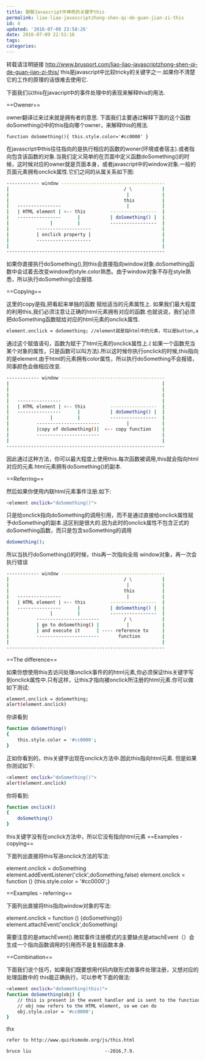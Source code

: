 ```yaml
---
title: 聊聊Javascript中神奇的关键字this
permalink: liao-liao-javascriptzhong-shen-qi-de-guan-jian-zi-this
id: 4
updated: '2016-07-09 23:58:26'
date: 2016-07-09 22:51:16
tags:
categories:
---
```


转载请注明链接
http://www.brusport.com/liao-liao-javascriptzhong-shen-qi-de-guan-jian-zi-this/
this是javascript中比较tricky的关键字之一.如果你不清楚它的工作的原理的话很难去使用它.

下面我们以this在javacript中的事件处理中的表现来解释this的用法.

==Owener==

owner翻译过来过来就是拥有者的意思.
下面我们主要通过解释下面的这个函数doSomething()中的this指向哪个owner，来解释this的用法.

` function doSomething(){
   this.style.color='#cc0000'
 }
`

在javascript中this往往指向的是执行相应的函数的woner(环境或者宿主).或者指向包含该函数的对象.当我们定义简单的在页面中定义函数doSomething()的时候，这时候对应的owner就是页面本身，或者javascript中的window对象.一般的页面元素拥有onclick属性.它们之间的从属关系如下图:
``` bash
------------ window --------------------------------------
|                                          / \           |
|                                           |            |
|                                          this          |
|   ----------------                        |            |
|   | HTML element | <-- this         -----------------  |
|   ----------------      |           | doSomething() |  |
|               |         |           -----------------  |
|          --------------------                          |
|          | onclick property |                          |
|          --------------------                          |
|                                                        |
----------------------------------------------------------
```
<!--more-->

如果你直接执行doSomething(),则this会直接指向window对象.doSomething函数中会试着去改变window的style.color熟悉。由于window对象不存在style熟悉，所以执行doSomething()会报错.

==Copying==

这里的copy是指,把看起来单独的函数 赋给适当的元素属性上.
如果我们最大程度的利用this,我们必须注意让正确的html元素拥有对应的函数.也就说说，我们必须把doSomething函数赋给对应的html元素的onclick属性.

``` bash
element.onclick = doSomething; //element就是指html中的元素，可以是button,a,甚至div...
```

通过这个赋值语句，函数为赋于了html元素的onclick属性上.( 如果一个函数充当某个对象的属性，只是函数可以叫方法).所以这时候你执行onclick的时候,this指向的是element.由于html的元素拥有color属性，所以执行doSomething不会报错，同事颜色会做相应改变.
``` bash
------------ window --------------------------------------
|                                                        |
|                                                        |
|                                                        |
|   ----------------                                     |
|   | HTML element | <-- this         -----------------  |
|   ----------------      |           | doSomething() |  |
|               |         |           -----------------  |
|          -----------------------          |            |
|          |copy of doSomething()|  <-- copy function    |
|          -----------------------                       |
|                                                        |
----------------------------------------------------------
```

因此通过这种方法，你可以最大程度上使用this.每次函数被调用,this就会指向html对应的元素.html元素拥有doSomething()的副本.

==Referring==

然后如果你使用内联html元素事件注册.如下:

``` bash
<element onclick="doSomething()">
```

只是给onclick指向doSomething的调用引用，而不是通过直接给onclick属性赋予doSomething的副本.这区别是很大的.因为此时的onclick属性不包含正式的doSomething函数，而只是包含soSomething的调用

``` bash
doSomething();
```

所以当执行doSomething()的时候，this再一次指向全局 window对象，再一次会执行错误

``` bash
------------ window --------------------------------------
|                                          / \           |
|                                           |            |
|                                          this          |
|   ----------------                        |            |
|   | HTML element | <-- this         -----------------  |
|   ----------------      |           | doSomething() |  |
|               |         |           -----------------  |
|          -----------------------         / \           |
|          | go to doSomething() |          |            |
|          | and execute it      | ---- reference to     |
|          -----------------------       function        |
|                                                        |
----------------------------------------------------------
```

==The difference==

如果你想使用this去访问处理onclick事件的的html元素,你必须保证this关键字写到onclick属性中.只有这样，让this才指向被onclick所注册的html元素.你可以做如下测试:

``` bash
element.onclick = doSomething;
alert(element.onclick)
```

你讲看到
``` bash
function doSomething()
{
	this.style.color = '#cc0000';
}
```
正如你看到的，this关键字出现在onclick方法中.因此this指向html元素.
但是如果你测试如下:
``` bash
<element onclick="doSomething()">
alert(element.onclick)
```

你将看到:
``` bash
function onclick()
{
	doSomething()
}
```

this关键字没有在onclick方法中，所以它没有指向html元素
==Examples - copying==

下面列出直接将this写进onclick方法的写法:

element.onclick = doSomething
element.addEventListener('click',doSomething,false)
element.onclick = function () {this.style.color = '#cc0000';}
<element onclick="this.style.color = '#cc0000';">

==Examples - referring==

下面列出直接将this指向window对象的写法:

element.onclick = function () {doSomething()}
element.attachEvent('onclick',doSomething)
<element onclick="doSomething()">

需要注意的是attachEvent().微软事件注册模式的主要缺点是attachEvent（）会生成一个指向函数调用的引用而不是复制函数本身.

==Combination==

下面我们说个技巧，如果我们既要想用代码内联形式做事件处理注册，又想对应的处理函数中的 this能正确执行，可以参考下面的做法:

``` bash
<element onclick="doSomething(this)">
function doSomething(obj) {
	// this is present in the event handler and is sent to the function
	// obj now refers to the HTML element, so we can do
	obj.style.color = '#cc0000';
}
```

thx

``` bash
refer to http://www.quirksmode.org/js/this.html
```

`bruce liu                           --2016,7.9.  `
